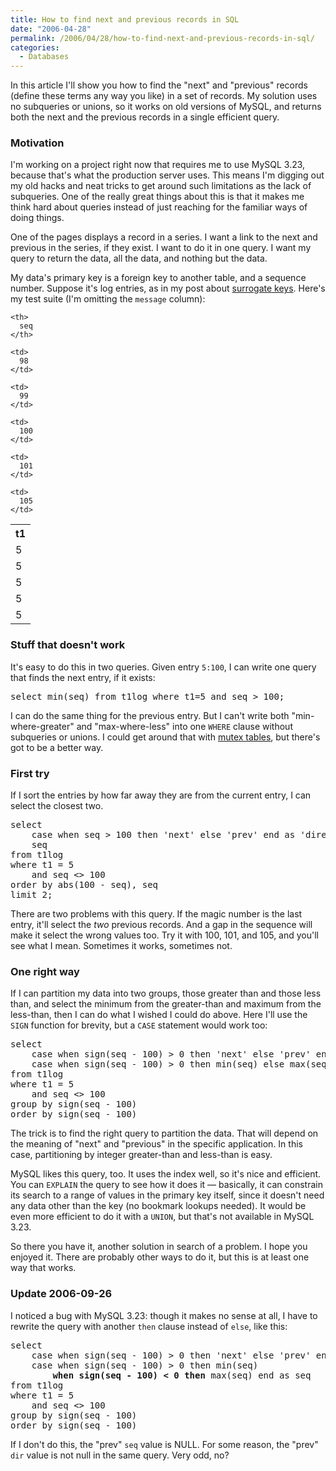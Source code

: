 ```yaml
---
title: How to find next and previous records in SQL
date: "2006-04-28"
permalink: /2006/04/28/how-to-find-next-and-previous-records-in-sql/
categories:
  - Databases
---
```

In this article I'll show you how to find the "next" and "previous" records (define these terms any way you like) in a set of records. My solution uses no subqueries or unions, so it works on old versions of MySQL, and returns both the next and the previous records in a single efficient query.

### Motivation

I'm working on a project right now that requires me to use MySQL 3.23, because that's what the production server uses. This means I'm digging out my old hacks and neat tricks to get around such limitations as the lack of subqueries. One of the really great things about this is that it makes me think hard about queries instead of just reaching for the familiar ways of doing things.

One of the pages displays a record in a series. I want a link to the next and previous in the series, if they exist. I want to do it in one query. I want my query to return the data, all the data, and nothing but the data.

My data's primary key is a foreign key to another table, and a sequence number. Suppose it's log entries, as in my post about [surrogate keys][1]. Here's my test suite (I'm omitting the `message` column):

<table class="borders collapsed">
  <tr>
    <th>
      t1
    </th>
    
    <th>
      seq
    </th>
  </tr>
  
  <tr>
    <td>
      5
    </td>
    
    <td>
      98
    </td>
  </tr>
  
  <tr>
    <td>
      5
    </td>
    
    <td>
      99
    </td>
  </tr>
  
  <tr>
    <td>
      5
    </td>
    
    <td>
      100
    </td>
  </tr>
  
  <tr>
    <td>
      5
    </td>
    
    <td>
      101
    </td>
  </tr>
  
  <tr>
    <td>
      5
    </td>
    
    <td>
      105
    </td>
  </tr>
</table>

### Stuff that doesn't work

It's easy to do this in two queries. Given entry `5:100`, I can write one query that finds the next entry, if it exists:

<pre>select min(seq) from t1log where t1=5 and seq &gt; 100;</pre>

I can do the same thing for the previous entry. But I can't write both "min-where-greater" and "max-where-less" into one `WHERE` clause without subqueries or unions. I could get around that with [mutex tables][2], but there's got to be a better way.

### First try

If I sort the entries by how far away they are from the current entry, I can select the closest two.

<pre>select 
    case when seq &gt; 100 then 'next' else 'prev' end as 'direction',
    seq
from t1log
where t1 = 5
    and seq &lt;&gt; 100
order by abs(100 - seq), seq
limit 2;</pre>

There are two problems with this query. If the magic number is the last entry, it'll select the *two* previous records. And a gap in the sequence will make it select the wrong values too. Try it with 100, 101, and 105, and you'll see what I mean. Sometimes it works, sometimes not.

### One right way

If I can partition my data into two groups, those greater than and those less than, and select the minimum from the greater-than and maximum from the less-than, then I can do what I wished I could do above. Here I'll use the `SIGN` function for brevity, but a `CASE` statement would work too:

<pre>select
    case when sign(seq - 100) &gt; 0 then 'next' else 'prev' end as dir,
    case when sign(seq - 100) &gt; 0 then min(seq) else max(seq) end as seq
from t1log
where t1 = 5
    and seq &lt;&gt; 100
group by sign(seq - 100)
order by sign(seq - 100)</pre>

The trick is to find the right query to partition the data. That will depend on the meaning of "next" and "previous" in the specific application. In this case, partitioning by integer greater-than and less-than is easy.

MySQL likes this query, too. It uses the index well, so it's nice and efficient. You can `EXPLAIN` the query to see how it does it &#8212; basically, it can constrain its search to a range of values in the primary key itself, since it doesn't need any data other than the key (no bookmark lookups needed). It would be even more efficient to do it with a `UNION`, but that's not available in MySQL 3.23.

So there you have it, another solution in search of a problem. I hope you enjoyed it. There are probably other ways to do it, but this is at least one way that works.

### Update 2006-09-26

I noticed a bug with MySQL 3.23: though it makes no sense at all, I have to rewrite the query with another `then` clause instead of `else`, like this:

<pre>select
    case when sign(seq - 100) &gt; 0 then 'next' else 'prev' end as dir,
    case when sign(seq - 100) &gt; 0 then min(seq)
        <strong>when sign(seq - 100) &lt; 0 then</strong> max(seq) end as seq
from t1log
where t1 = 5
    and seq &lt;&gt; 100
group by sign(seq - 100)
order by sign(seq - 100)</pre>

If I don't do this, the "prev" `seq` value is NULL. For some reason, the "prev" `dir` value is not null in the same query. Very odd, no?

 [1]: /blog/2006/04/20/sequences-and-surrogate-keys-in-generic-sql/
 [2]: /blog/2005/09/22/mutex-tables-in-sql/
